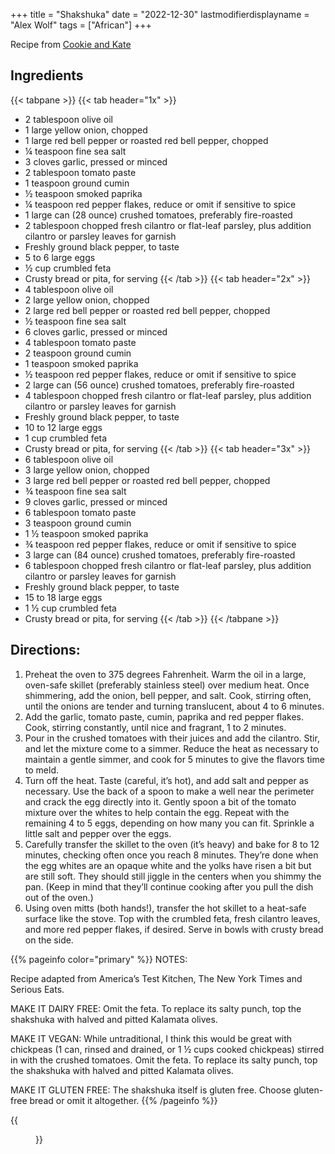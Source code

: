 +++
title = "Shakshuka"
date = "2022-12-30"
lastmodifierdisplayname = "Alex Wolf"
tags = ["African"]
+++



Recipe from [Cookie and Kate](https://cookieandkate.com/foolproof-shakshuka-recipe/#tasty-recipes-32898-jump-target)

## Ingredients

{{< tabpane >}}
{{< tab header="1x" >}}
* 2 tablespoon olive oil
* 1 large yellow onion, chopped
* 1 large red bell pepper or roasted red bell pepper, chopped
* ¼ teaspoon fine sea salt
* 3 cloves garlic, pressed or minced
* 2 tablespoon tomato paste
* 1 teaspoon ground cumin
* ½ teaspoon smoked paprika
* ¼ teaspoon red pepper flakes, reduce or omit if sensitive to spice
* 1 large can (28 ounce) crushed tomatoes, preferably fire-roasted
* 2 tablespoon chopped fresh cilantro or flat-leaf parsley, plus addition cilantro or parsley leaves for garnish
* Freshly ground black pepper, to taste
* 5 to 6 large eggs
* ½ cup crumbled feta
* Crusty bread or pita, for serving
{{< /tab >}}
{{< tab header="2x" >}}
* 4 tablespoon olive oil
* 2 large yellow onion, chopped
* 2 large red bell pepper or roasted red bell pepper, chopped
* ½ teaspoon fine sea salt
* 6 cloves garlic, pressed or minced
* 4 tablespoon tomato paste
* 2 teaspoon ground cumin
* 1 teaspoon smoked paprika
* ½ teaspoon red pepper flakes, reduce or omit if sensitive to spice
* 2 large can (56 ounce) crushed tomatoes, preferably fire-roasted
* 4 tablespoon chopped fresh cilantro or flat-leaf parsley, plus addition cilantro or parsley leaves for garnish
* Freshly ground black pepper, to taste
* 10 to 12 large eggs
* 1 cup crumbled feta
* Crusty bread or pita, for serving
{{< /tab >}}
{{< tab header="3x" >}}
* 6 tablespoon olive oil
* 3 large yellow onion, chopped
* 3 large red bell pepper or roasted red bell pepper, chopped
* ¾ teaspoon fine sea salt
* 9 cloves garlic, pressed or minced
* 6 tablespoon tomato paste
* 3 teaspoon ground cumin
* 1 ½ teaspoon smoked paprika
* ¾ teaspoon red pepper flakes, reduce or omit if sensitive to spice
* 3 large can (84 ounce) crushed tomatoes, preferably fire-roasted
* 6 tablespoon chopped fresh cilantro or flat-leaf parsley, plus addition cilantro or parsley leaves for garnish
* Freshly ground black pepper, to taste
* 15 to 18 large eggs
* 1 ½ cup crumbled feta
* Crusty bread or pita, for serving
{{< /tab >}}
{{< /tabpane >}}

## Directions:
1. Preheat the oven to 375 degrees Fahrenheit. Warm the oil in a large, oven-safe skillet (preferably stainless steel) over medium heat. Once shimmering, add the onion, bell pepper, and salt. Cook, stirring often, until the onions are tender and turning translucent, about 4 to 6 minutes.
1. Add the garlic, tomato paste, cumin, paprika and red pepper flakes. Cook, stirring constantly, until nice and fragrant, 1 to 2 minutes.
1. Pour in the crushed tomatoes with their juices and add the cilantro. Stir, and let the mixture come to a simmer. Reduce the heat as necessary to maintain a gentle simmer, and cook for 5 minutes to give the flavors time to meld.
1. Turn off the heat. Taste (careful, it’s hot), and add salt and pepper as necessary. Use the back of a spoon to make a well near the perimeter and crack the egg directly into it. Gently spoon a bit of the tomato mixture over the whites to help contain the egg. Repeat with the remaining 4 to 5 eggs, depending on how many you can fit. Sprinkle a little salt and pepper over the eggs.
1. Carefully transfer the skillet to the oven (it’s heavy) and bake for 8 to 12 minutes, checking often once you reach 8 minutes. They’re done when the egg whites are an opaque white and the yolks have risen a bit but are still soft. They should still jiggle in the centers when you shimmy the pan. (Keep in mind that they’ll continue cooking after you pull the dish out of the oven.)
1. Using oven mitts (both hands!), transfer the hot skillet to a heat-safe surface like the stove. Top with the crumbled feta, fresh cilantro leaves, and more red pepper flakes, if desired. Serve in bowls with crusty bread on the side.

{{% pageinfo color="primary" %}}
NOTES:

Recipe adapted from America’s Test Kitchen, The New York Times and Serious Eats.

MAKE IT DAIRY FREE: Omit the feta. To replace its salty punch, top the shakshuka with halved and pitted Kalamata olives.

MAKE IT VEGAN: While untraditional, I think this would be great with chickpeas (1 can, rinsed and drained, or 1 ½ cups cooked chickpeas) stirred in with the crushed tomatoes. Omit the feta. To replace its salty punch, top the shakshuka with halved and pitted Kalamata olives.

MAKE IT GLUTEN FREE: The shakshuka itself is gluten free. Choose gluten-free bread or omit it altogether.
{{% /pageinfo %}}

{{<figure src="/images/best-shakshuka-recipe-3-768x1154.jpg">}}